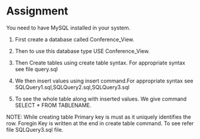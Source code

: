 # Assignment
You need to have MySQL installed in your system. 

1) First create a database called Conference_View. 

2) Then to use this database type USE Conference_View.

3) Then Create tables using create table syntax. For appropriate syntax see file query.sql 

4) We then insert values using insert command.For appropriate syntax see SQLQuery1.sql,SQLQuery2.sql,SQLQuery3.sql 

5) To see the whole table along with inserted values. We give command SELECT * FROM TABLENAME.

NOTE: While creating table Primary key is must as it uniquely identifies the row. 
      Foregin Key is written at the end in create table command. To see refer file SQLQuery3.sql file.
